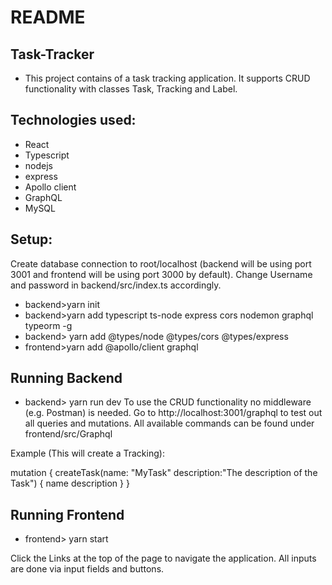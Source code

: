 # README
## Task-Tracker

- This project contains of a task tracking application. It supports CRUD functionality with classes Task, Tracking and Label.

## Technologies used:
- React
- Typescript
- nodejs
- express
- Apollo client
- GraphQL
- MySQL

## Setup:
Create database connection to root/localhost (backend will be using port 3001 and frontend will be using port 3000 by default). Change Username and password in backend/src/index.ts accordingly.
- backend>yarn init
- backend>yarn add typescript ts-node express cors nodemon graphql typeorm -g
- backend> yarn add @types/node @types/cors @types/express
- frontend>yarn add @apollo/client graphql

## Running Backend
- backend> yarn run dev
To use the CRUD functionality no middleware (e.g. Postman) is needed. Go to http://localhost:3001/graphql to test out all queries and mutations. All available commands can be found under frontend/src/Graphql

Example (This will create a Tracking):

mutation {
  createTask(name: "MyTask" description:"The description of the Task") {
    name
    description
  }
}

## Running Frontend
- frontend> yarn start

Click the Links at the top of the page to navigate the application. All inputs are done via input fields and buttons.

